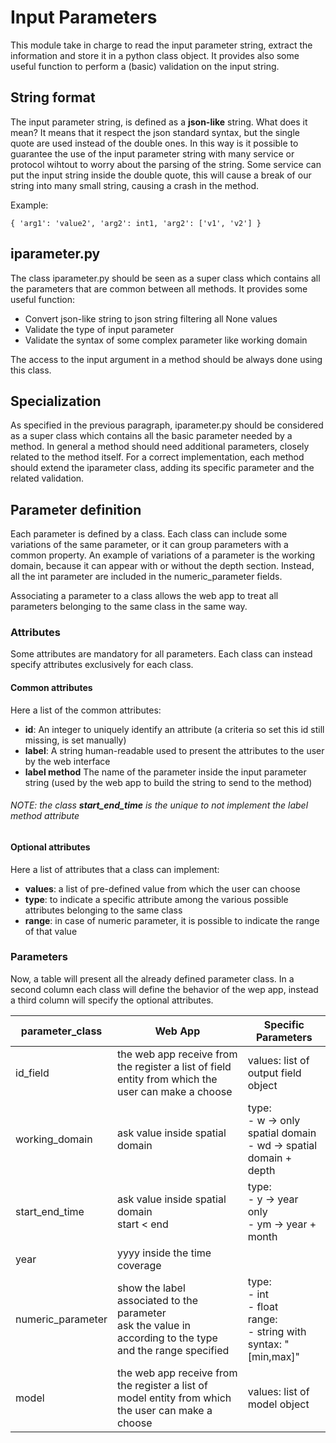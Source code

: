 # Input Parameters

This module take in charge to read the input parameter string, extract the information and store it in a python class object.
It provides also some useful function to perform a (basic) validation on the input string.

## String format

The input parameter string, is defined as a **json-like** string.
What does it mean? It means that it respect the json standard syntax, but the single quote are used instead of the double ones.
In this way is it possible to guarantee the use of the input parameter string with many service or protocol wihtout to worry
about the parsing of the string. 
Some service can put the input string inside the double quote, this will cause a break of our string into many small string, causing a crash in the method.

Example:

`{ 'arg1': 'value2', 'arg2': int1, 'arg2': ['v1', 'v2'] }`

## iparameter.py

The class iparameter.py should be seen as a super class which contains all the parameters that are common between all methods.
It provides some useful function:

- Convert json-like string to json string filtering all None values
- Validate the type of input parameter
- Validate the syntax of some complex parameter like working domain

The access to the input argument in a method should be always done using this class.

## Specialization

As specified in the previous paragraph, iparameter.py should be considered as a super class which contains all the basic parameter needed by a method.
In general a method should need additional parameters, closely related to the method itself.
For a correct implementation, each method should extend the iparameter class, adding its specific parameter and the related validation.

## Parameter definition

Each parameter is defined by a class. Each class can include some variations of the same parameter, or it can group parameters with a common property.
An example of variations of a parameter is the working domain, because it can appear with or without the depth section.
Instead, all the int parameter are included in the numeric_parameter fields.

Associating a parameter to a class allows the web app to treat all parameters belonging to the same class in the same way.

### Attributes

Some attributes are mandatory for all parameters. 
Each class can instead specify attributes exclusively for each class.

#### Common attributes

Here a list of the common attributes:

- **id**: An integer to uniquely identify an attribute (a criteria so set this id still missing, is set manually)
- **label**: A string human-readable used to present the attributes to the user by the web interface
- **label method** The name of the parameter inside the input parameter string (used by the web app to build the string to send to the method)

###### NOTE: the class **start_end_time** is the unique to not implement the label method attribute

#### Optional attributes

Here a list of attributes that a class can implement:

- **values**: a list of pre-defined value from which the user can choose
- **type**: to indicate a specific attribute among the various possible attributes belonging to the same class
- **range**: in case of numeric parameter, it is possible to indicate the range of that value

### Parameters

Now, a table will present all the already defined parameter class. In a second column each class will
define the behavior of the wep app, instead a third column will specify the optional attributes.

| parameter_class   | Web App                                                                                                        | Specific Parameters                                                           |
|-------------------|----------------------------------------------------------------------------------------------------------------|-------------------------------------------------------------------------------|
| id_field          | the web app receive from the register a list of field entity from which the user can make a choose             | values: list of output field object                                           |
| working_domain    | ask value inside spatial domain                                                                                | type:<br/>- w -> only spatial domain<br/>- wd -> spatial domain + depth       |
| start_end_time    | ask value inside spatial domain<br/>start < end                                                                | type:<br/>- y -> year only<br/>- ym -> year + month                           |
| year              | yyyy inside the time coverage                                                                                  |                                                                               |
| numeric_parameter | show the label associated to the parameter<br/> ask the value in according to the type and the range specified | type: <br/>- int<br/>- float<br/>range:<br/>- string with syntax: "[min,max]" |
| model             | the web app receive from the register a list of model entity from which the user can make a choose             | values: list of model object                                                  |

